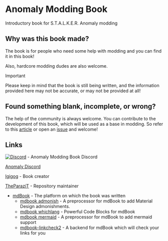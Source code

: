 <!-- markdownlint-disable -->
# Anomaly Modding Book

Introductory book for S.T.A.L.K.E.R. Anomaly modding

## Why was this book made?

The book is for people who need some help with modding and you can find it in this book!

Also, hardcore modding dudes are also welcome.

> [!IMPORTANT]  
> Please keep in mind that the book is still being written, and the information provided here may not be accurate, or may not be provided at all!

## Found something blank, incomplete, or wrong?

The help of the community is always welcome.
You can contribute to the development of this book, which will be used as a base in modding.
So refer to this [article](src/meta/contributing.md) or open an [issue](https://github.com/Igigog/anomaly-modding-book/issues) and welcome!

## Links

[![Discord](https://img.shields.io/discord/1005783763877363722?label=Discord&logo=Discord)](https://discord.gg/8Pu2ekQYg3) - Anomaly Modding Book Discord

[Anomaly Discord](https://discord.gg/c4RuJNs)

[Igigog](https://github.com/Igigog) - Book creator

[TheParaziT](https://github.com/TheParaziT) - Repository maintainer

- [mdBook](https://github.com/rust-lang/mdBook) - The platform on which the book was written
  - [mdbook admonish](https://github.com/tommilligan/mdbook-admonish) - A preprocessor for mdBook to add Material Design admonishments.
  - [mdbook whichlang](https://github.com/phoenixr-codes/mdbook-whichlang) - Powerful Code Blocks for mdBook
  - [mdbook mermaid](https://github.com/badboy/mdbook-mermaid) - A preprocessor for mdBook to add mermaid support
  - [mdbook-linkcheck2](https://github.com/marxin/mdbook-linkcheck2) - A backend for mdBook which will check your links for you

